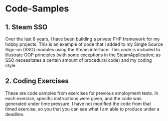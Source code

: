 # Code-Samples

## 1. Steam SSO

Over the last 8 years, I have been building a private PHP framework for my hobby projects. This is an example of code that I added to my Single Source Sign-on (SSO) modules using the Steam interface.  This code is included to illustrate OOP principles (with some exceptions in the SteamApplication; as SSO necessitates a certain amount of procedural code) and my coding style.

## 2. Coding Exercises

These are code samples from exercises for previous employment tests. In each exercise, specific instructions were given, and the code was generated under time pressure.  I have not modified the code from that timed exercise, so you that you can see what I am able to produce under a deadline.  
